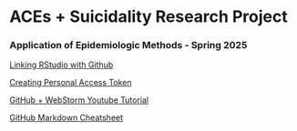 # ACEs + Suicidality Research Project
### Application of Epidemiologic Methods - Spring 2025

[Linking RStudio with Github](https://happygitwithr.com/rstudio-git-github.html)

[Creating Personal Access Token](https://stackoverflow.com/questions/71953666/remote-permission-to-repository-denied-url-returned-error-403)

[GitHub + WebStorm Youtube Tutorial](https://www.youtube.com/watch?v=S7XpTAnSDL4) 

[GitHub Markdown Cheatsheet](https://github.com/adam-p/markdown-here/wiki/Markdown-Here-Cheatsheet)

